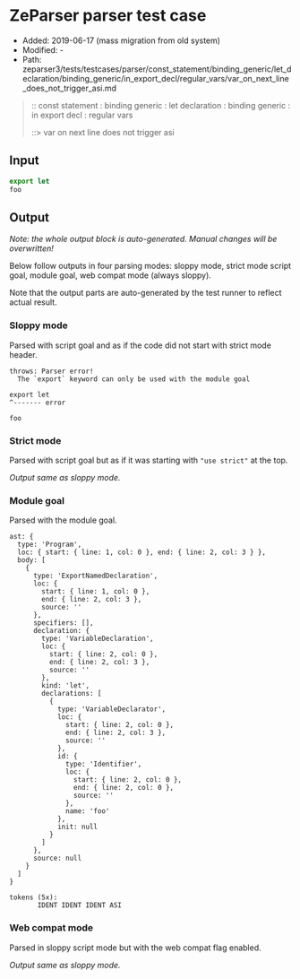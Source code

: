 # ZeParser parser test case

- Added: 2019-06-17 (mass migration from old system)
- Modified: -
- Path: zeparser3/tests/testcases/parser/const_statement/binding_generic/let_declaration/binding_generic/in_export_decl/regular_vars/var_on_next_line_does_not_trigger_asi.md

> :: const statement : binding generic : let declaration : binding generic : in export decl : regular vars
>
> ::> var on next line does not trigger asi

## Input

`````js
export let
foo
`````

## Output

_Note: the whole output block is auto-generated. Manual changes will be overwritten!_

Below follow outputs in four parsing modes: sloppy mode, strict mode script goal, module goal, web compat mode (always sloppy).

Note that the output parts are auto-generated by the test runner to reflect actual result.

### Sloppy mode

Parsed with script goal and as if the code did not start with strict mode header.

`````
throws: Parser error!
  The `export` keyword can only be used with the module goal

export let
^------- error

foo
`````

### Strict mode

Parsed with script goal but as if it was starting with `"use strict"` at the top.

_Output same as sloppy mode._

### Module goal

Parsed with the module goal.

`````
ast: {
  type: 'Program',
  loc: { start: { line: 1, col: 0 }, end: { line: 2, col: 3 } },
  body: [
    {
      type: 'ExportNamedDeclaration',
      loc: {
        start: { line: 1, col: 0 },
        end: { line: 2, col: 3 },
        source: ''
      },
      specifiers: [],
      declaration: {
        type: 'VariableDeclaration',
        loc: {
          start: { line: 2, col: 0 },
          end: { line: 2, col: 3 },
          source: ''
        },
        kind: 'let',
        declarations: [
          {
            type: 'VariableDeclarator',
            loc: {
              start: { line: 2, col: 0 },
              end: { line: 2, col: 3 },
              source: ''
            },
            id: {
              type: 'Identifier',
              loc: {
                start: { line: 2, col: 0 },
                end: { line: 2, col: 0 },
                source: ''
              },
              name: 'foo'
            },
            init: null
          }
        ]
      },
      source: null
    }
  ]
}

tokens (5x):
       IDENT IDENT IDENT ASI
`````


### Web compat mode

Parsed in sloppy script mode but with the web compat flag enabled.

_Output same as sloppy mode._
